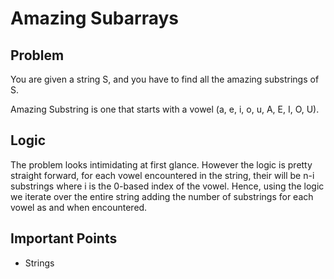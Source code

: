 # Amazing Subarrays

## Problem

You are given a string S, and you have to find all the amazing substrings of S.

Amazing Substring is one that starts with a vowel (a, e, i, o, u, A, E, I, O, U).

## Logic

The problem looks intimidating at first glance. However the logic is pretty straight forward, for each vowel encountered in the string, their will be n-i substrings where i is the 0-based index of the vowel. Hence, using the logic we iterate over the entire string adding the number of substrings for each vowel as and when encountered.

## Important Points

- Strings